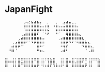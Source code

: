 # JapanFight
⠀⠀⠀⠀⠀⠀⣔⣮⣷⣾⣷⠆⢀⣄⠀⢀⣄⠀⠴⣾⣶⣤⡄⠀⠀⠀⠀⠀⠀⠀
⠀⠀⠀⠀⠀⠀⢻⣿⣿⣿⣿⣿⣿⣟⠀⠈⣿⣿⣿⣿⣿⣿⣿⠀⠀⠀⠀⠀⠀⠀
⠀⠀⠀⠀⠀⢀⣼⣿⣿⣿⠏⠀⠙⠟⠀⠀⠛⠁⠀⢿⣿⣿⣿⣄⠀⠀⠀⠀⠀⠀
⠀⠀⠀⠀⣠⣾⣿⣿⣿⣿⣿⣷⡆⠀⠀⠀⠀⢴⣿⣿⣿⣿⣿⣿⣧⡀⠀⠀⠀⠀
⠀⠀⣰⣾⣿⠿⠋⠀⠈⠋⣿⣿⠇⠀⠀⠀⠀⢸⣿⡯⠈⠁⠈⠛⢿⣿⣷⡀⠀⠀
⠀⠰⣿⠙⠁⠀⠀⠀⠀⠀⠿⣤⡀⠀⠀⠀⠀⢀⣼⠇⠀⠀⠀⠀⠀⠙⢉⣿⠀⠀

⣶⣀⣰⡆⣶⠶⣶⣶⣶⠶⣶⢰⡶⢶⣦⣶⠀⢰⡆⣶⣀⣶⢲⣶⡶⠶⢰⡶⠶⣦
⣿⠉⢹⡇⣿⠛⣿⣿⣿⣤⡿⠸⣧⣼⡟⢻⣦⣼⠇⣿⠉⣿⣿⣿⣥⡶⢸⡇⠀⣿
